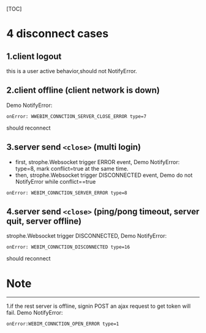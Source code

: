 [TOC]
# 4 disconnect cases
## 1.client logout
this is a user active behavior,should not NotifyError.

  
## 2.client offline (client network is down)
Demo NotifyError:

`onError: WWEBIM_CONNCTION_SERVER_CLOSE_ERROR type=7`

<a> should reconnect</a>

## 3.server send `<close>` (multi login)
* first, strophe.Websocket trigger ERROR event, Demo NotifyError: type=8, mark conflict=true at the same time. 
* then, strophe.Websocket trigger DISCONNECTED event, Demo do not NotifyError while conflict==true

`onError: WEBIM_CONNCTION_SERVER_ERROR type=8 `

## 4.server send `<close>` (ping/pong timeout, server quit, server offline)
strophe.Websocket trigger DISCONNECTED, Demo NotifyError:

`onError: WEBIM_CONNCTION_DISCONNECTED type=16`
	
<a>should reconnect</a> 


# Note
---
1.if the rest server is offline, signin POST an ajax request to get token will fail. Demo NotifyError:

`onError:WEBIM_CONNCTION_OPEN_ERROR type=1`